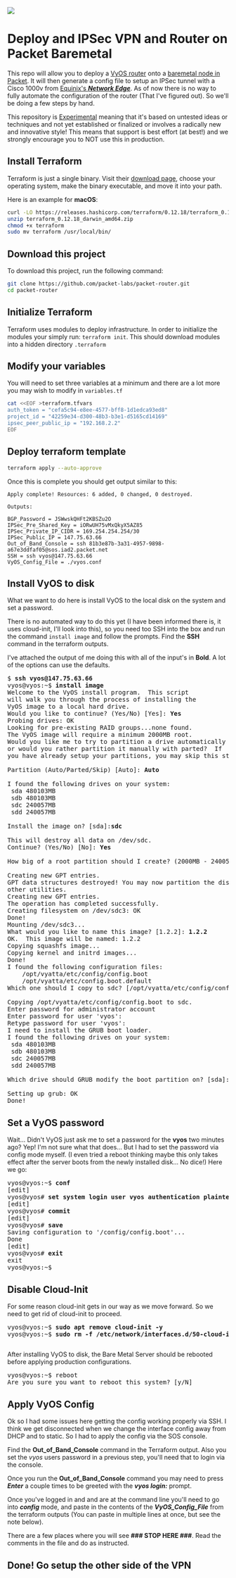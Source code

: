 ![](https://img.shields.io/badge/Stability-Experimental-red.svg)

# Deploy and IPSec VPN and Router on Packet Baremetal

This repo will allow you to deploy a [VyOS router](https://www.vyos.io/products/#vyos-router) onto a [baremetal node in Packet](https://www.packet.com/cloud/). It will then generate a config file to setup an IPSec tunnel with a Cisco 1000v from [Equinix's ***Network Edge***](https://www.equinix.com/services/edge-services/network-edge/). As of now there is no way to fully automate the configuration of the router (That I've figured out). So we'll be doing a few steps by hand.

This repository is [Experimental](https://github.com/equinix-labs/equinix-labs/blob/master/experimental-statement.md) meaning that it's based on untested ideas or techniques and not yet established or finalized or involves a radically new and innovative style! This means that support is best effort (at best!) and we strongly encourage you to NOT use this in production.


## Install Terraform

Terraform is just a single binary.  Visit their [download page](https://www.terraform.io/downloads.html), choose your operating system, make the binary executable, and move it into your path.

Here is an example for **macOS**:

```bash
curl -LO https://releases.hashicorp.com/terraform/0.12.18/terraform_0.12.18_darwin_amd64.zip
unzip terraform_0.12.18_darwin_amd64.zip
chmod +x terraform
sudo mv terraform /usr/local/bin/
```

## Download this project

To download this project, run the following command:

```bash
git clone https://github.com/packet-labs/packet-router.git
cd packet-router
```

## Initialize Terraform

Terraform uses modules to deploy infrastructure. In order to initialize the modules your simply run: `terraform init`. This should download modules into a hidden directory `.terraform`

## Modify your variables

You will need to set three variables at a minimum and there are a lot more you may wish to modify in `variables.tf`

```bash
cat <<EOF >terraform.tfvars
auth_token = "cefa5c94-e8ee-4577-bff8-1d1edca93ed8"
project_id = "42259e34-d300-48b3-b3e1-d5165cd14169"
ipsec_peer_public_ip = "192.168.2.2"
EOF
```

## Deploy terraform template

```bash
terraform apply --auto-approve
```

Once this is complete you should get output similar to this:

```console
Apply complete! Resources: 6 added, 0 changed, 0 destroyed.

Outputs:

BGP_Password = JSWwskQHFt2KBSZu2O
IPSec_Pre_Shared_Key = iORwUH75vMxQkyX5AZ85
IPSec_Private_IP_CIDR = 169.254.254.254/30
IPSec_Public_IP = 147.75.63.66
Out_of_Band_Console = ssh 81b3e87b-3a31-4957-9898-a67e3ddfaf05@sos.iad2.packet.net
SSH = ssh vyos@147.75.63.66
VyOS_Config_File = ./vyos.conf
```

## Install VyOS to disk

What we want to do here is install VyOS to the local disk on the system and set a password.

There is no automated way to do this yet (I have been informed there is, it uses cloud-init, I'll look into this), so you need too SSH into the box and run the command `install image` and follow the prompts. Find the **SSH** command in the terraform outputs.

I've attached the output of me doing this with all of the input's in **Bold**. A lot of the options can use the defaults.
<pre>
$ <b>ssh vyos@147.75.63.66</b>
vyos@vyos:~$ <b>install image</b>
Welcome to the VyOS install program.  This script
will walk you through the process of installing the
VyOS image to a local hard drive.
Would you like to continue? (Yes/No) [Yes]: <b>Yes</b>
Probing drives: OK
Looking for pre-existing RAID groups...none found.
The VyOS image will require a minimum 2000MB root.
Would you like me to try to partition a drive automatically
or would you rather partition it manually with parted?  If
you have already setup your partitions, you may skip this step

Partition (Auto/Parted/Skip) [Auto]: <b>Auto</b>

I found the following drives on your system:
 sda 480103MB
 sdb 480103MB
 sdc 240057MB
 sdd 240057MB

Install the image on? [sda]:<b>sdc</b>

This will destroy all data on /dev/sdc.
Continue? (Yes/No) [No]: <b>Yes</b>

How big of a root partition should I create? (2000MB - 240057MB) [240057]MB: <b>240057MB</b>

Creating new GPT entries.
GPT data structures destroyed! You may now partition the disk using fdisk or
other utilities.
Creating new GPT entries.
The operation has completed successfully.
Creating filesystem on /dev/sdc3: OK
Done!
Mounting /dev/sdc3...
What would you like to name this image? [1.2.2]: <b>1.2.2</b>
OK.  This image will be named: 1.2.2
Copying squashfs image...
Copying kernel and initrd images...
Done!
I found the following configuration files:
    /opt/vyatta/etc/config/config.boot
    /opt/vyatta/etc/config.boot.default
Which one should I copy to sdc? [/opt/vyatta/etc/config/config.boot]: <b>/opt/vyatta/etc/config/config.boot</b>

Copying /opt/vyatta/etc/config/config.boot to sdc.
Enter password for administrator account
Enter password for user 'vyos':
Retype password for user 'vyos':
I need to install the GRUB boot loader.
I found the following drives on your system:
 sda 480103MB
 sdb 480103MB
 sdc 240057MB
 sdd 240057MB

Which drive should GRUB modify the boot partition on? [sda]:<b>sdc</b>

Setting up grub: OK
Done!
</pre>

## Set a VyOS password

Wait... Didn't VyOS just ask me to set a password for the **vyos** two minutes ago? Yep! I'm not sure what that does... But I had to set the password via config mode myself. (I even tried a reboot thinking maybe this only takes effect after the server boots from the newly installed disk... No dice!) Here we go:
<pre>
vyos@vyos:~$ <b>conf</b>
[edit]
vyos@vyos# <b>set system login user vyos authentication plaintext-password '$3cur3P@$$w0rd!'</b>
[edit]
vyos@vyos# <b>commit</b>
[edit]
vyos@vyos# <b>save</b>
Saving configuration to '/config/config.boot'...
Done
[edit]
vyos@vyos# <b>exit</b>
exit
vyos@vyos:~$
</pre>

## Disable Cloud-Init

For some reason cloud-init gets in our way as we move forward. So we need to get rid of cloud-init to proceed.
<pre>
vyos@vyos:~$ <b>sudo apt remove cloud-init -y</b>
vyos@vyos:~$ <b>sudo rm -f /etc/network/interfaces.d/50-cloud-init.cfg</b>
</pre>

##
After installing VyOS to disk, the Bare Metal Server should be rebooted before applying production configurations.

<pre>
vyos@vyos:~$ reboot
Are you sure you want to reboot this system? [y/N]
</pre>

## Apply VyOS Config

Ok so I had some issues here getting the config working properly via SSH. I think we get disconnected when we change the interface config away from DHCP and to static. So I had to apply the config via the SOS console.

Find the **Out_of_Band_Console** command in the Terraform output. Also you set the *vyos* users password in a previous step, you'll need that to login via the console.

Once you run the **Out_of_Band_Console** command you may need to press ***Enter*** a couple times to be greeted with the ***vyos login:*** prompt.

Once you've logged in and and are at the command line you'll need to go into ***config*** mode, and paste in the contents of the ***VyOS_Config_File*** from the terraform outputs (You can paste in multiple lines at once, but see the note below).

There are a few places where you will see **### STOP HERE ###**. Read the comments in the file and do as instructed.

## Done! Go setup the other side of the VPN
